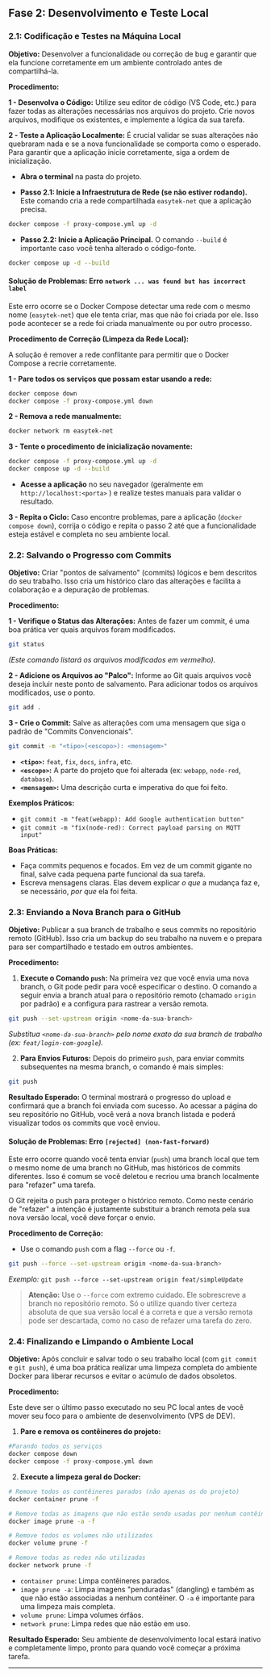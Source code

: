 

## Fase 2: Desenvolvimento e Teste Local
### 2.1: Codificação e Testes na Máquina Local

**Objetivo:** Desenvolver a funcionalidade ou correção de bug e garantir que ela funcione corretamente em um ambiente controlado antes de compartilhá-la.

**Procedimento:**

**1 - Desenvolva o Código:** Utilize seu editor de código (VS Code, etc.) para fazer todas as alterações necessárias nos arquivos do projeto. Crie novos arquivos, modifique os existentes, e implemente a lógica da sua tarefa.

**2 - Teste a Aplicação Localmente:** É crucial validar se suas alterações não quebraram nada e se a nova funcionalidade se comporta como o esperado. Para garantir que a aplicação inicie corretamente, siga a ordem de inicialização.

*   **Abra o terminal** na pasta do projeto.

*   **Passo 2.1: Inicie a Infraestrutura de Rede (se não estiver rodando).** Este comando cria a rede compartilhada `easytek-net` que a aplicação precisa.
```bash
docker compose -f proxy-compose.yml up -d
```

*   **Passo 2.2: Inicie a Aplicação Principal.** O comando `--build` é importante caso você tenha alterado o código-fonte.
```bash
docker compose up -d --build
```

#### **Solução de Problemas: Erro `network ... was found but has incorrect label`**

Este erro ocorre se o Docker Compose detectar uma rede com o mesmo nome (`easytek-net`) que ele tenta criar, mas que não foi criada por ele. Isso pode acontecer se a rede foi criada manualmente ou por outro processo.

**Procedimento de Correção (Limpeza da Rede Local):**

A solução é remover a rede conflitante para permitir que o Docker Compose a recrie corretamente.

**1 - Pare todos os serviços que possam estar usando a rede:**
```bash
docker compose down
docker compose -f proxy-compose.yml down
```
**2 - Remova a rede manualmente:**
```bash
docker network rm easytek-net
```
**3 - Tente o procedimento de inicialização novamente:**
```bash
docker compose -f proxy-compose.yml up -d
docker compose up -d --build
```

*   **Acesse a aplicação** no seu navegador (geralmente em `http://localhost:<porta>` ) e realize testes manuais para validar o resultado.


**3 - Repita o Ciclo:** Caso encontre problemas, pare a aplicação (`docker compose down`), corrija o código e repita o passo 2 até que a funcionalidade esteja estável e completa no seu ambiente local.

### 2.2: Salvando o Progresso com Commits

**Objetivo:** Criar "pontos de salvamento" (commits) lógicos e bem descritos do seu trabalho. Isso cria um histórico claro das alterações e facilita a colaboração e a depuração de problemas.

**Procedimento:**

**1 - Verifique o Status das Alterações:** Antes de fazer um commit, é uma boa prática ver quais arquivos foram modificados.
```bash
git status
```
*(Este comando listará os arquivos modificados em vermelho).*

**2 - Adicione os Arquivos ao "Palco":** Informe ao Git quais arquivos você deseja incluir neste ponto de salvamento. Para adicionar todos os arquivos modificados, use o ponto.
```bash
git add .
```

**3 - Crie o Commit:** Salve as alterações com uma mensagem que siga o padrão de "Commits Convencionais".
```bash
git commit -m "<tipo>(<escopo>): <mensagem>"
```

*   **`<tipo>`:** `feat`, `fix`, `docs`, `infra`, etc.
*   **`<escopo>`:** A parte do projeto que foi alterada (ex: `webapp`, `node-red`, `database`).
*   **`<mensagem>`:** Uma descrição curta e imperativa do que foi feito.

**Exemplos Práticos:**

*   `git commit -m "feat(webapp): Add Google authentication button"`
*   `git commit -m "fix(node-red): Correct payload parsing on MQTT input"`

**Boas Práticas:**

*   Faça commits pequenos e focados. Em vez de um commit gigante no final, salve cada pequena parte funcional da sua tarefa.
*   Escreva mensagens claras. Elas devem explicar *o que* a mudança faz e, se necessário, *por que* ela foi feita.

### 2.3: Enviando a Nova Branch para o GitHub

**Objetivo:** Publicar a sua branch de trabalho e seus commits no repositório remoto (GitHub). Isso cria um backup do seu trabalho na nuvem e o prepara para ser compartilhado e testado em outros ambientes.

**Procedimento:**

1.  **Execute o Comando `push`:** Na primeira vez que você envia uma nova branch, o Git pode pedir para você especificar o destino. O comando a seguir envia a branch atual para o repositório remoto (chamado `origin` por padrão) e a configura para rastrear a versão remota.
```bash
git push --set-upstream origin <nome-da-sua-branch>
```
*Substitua `<nome-da-sua-branch>` pelo nome exato da sua branch de trabalho (ex: `feat/login-com-google`).*

2.  **Para Envios Futuros:** Depois do primeiro `push`, para enviar commits subsequentes na mesma branch, o comando é mais simples:
```bash
git push
```

**Resultado Esperado:** O terminal mostrará o progresso do upload e confirmará que a branch foi enviada com sucesso. Ao acessar a página do seu repositório no GitHub, você verá a nova branch listada e poderá visualizar todos os commits que você enviou.

#### **Solução de Problemas: Erro `[rejected] (non-fast-forward)`**

Este erro ocorre quando você tenta enviar (`push`) uma branch local que tem o mesmo nome de uma branch no GitHub, mas históricos de commits diferentes. Isso é comum se você deletou e recriou uma branch localmente para "refazer" uma tarefa.

O Git rejeita o push para proteger o histórico remoto. Como neste cenário de "refazer" a intenção é justamente substituir a branch remota pela sua nova versão local, você deve forçar o envio.

**Procedimento de Correção:**

*   Use o comando `push` com a flag `--force` ou `-f`.

```bash
git push --force --set-upstream origin <nome-da-sua-branch>
```
*Exemplo:* `git push --force --set-upstream origin feat/simpleUpdate`

> **Atenção:** Use o `--force` com extremo cuidado. Ele sobrescreve a branch no repositório remoto. Só o utilize quando tiver certeza absoluta de que sua versão local é a correta e que a versão remota pode ser descartada, como no caso de refazer uma tarefa do zero.

### 2.4: Finalizando e Limpando o Ambiente Local

**Objetivo:** Após concluir e salvar todo o seu trabalho local (com `git commit` e `git push`), é uma boa prática realizar uma limpeza completa do ambiente Docker para liberar recursos e evitar o acúmulo de dados obsoletos.

**Procedimento:**

Este deve ser o último passo executado no seu PC local antes de você mover seu foco para o ambiente de desenvolvimento (VPS de DEV).

1.  **Pare e remova os contêineres do projeto:**
```bash
#Parando todos os serviços
docker compose down
docker compose -f proxy-compose.yml down
```

2.  **Execute a limpeza geral do Docker:**

```bash
# Remove todos os contêineres parados (não apenas os do projeto)
docker container prune -f

# Remove todas as imagens que não estão sendo usadas por nenhum contêiner
docker image prune -a -f

# Remove todos os volumes não utilizados
docker volume prune -f

# Remove todas as redes não utilizadas
docker network prune -f
```

*   `container prune`: Limpa contêineres parados.
*   `image prune -a`: Limpa imagens "penduradas" (dangling) e também as que não estão associadas a nenhum contêiner. O `-a` é importante para uma limpeza mais completa.
*   `volume prune`: Limpa volumes órfãos.
*   `network prune`: Limpa redes que não estão em uso.

**Resultado Esperado:** Seu ambiente de desenvolvimento local estará inativo e completamente limpo, pronto para quando você começar a próxima tarefa.


---
